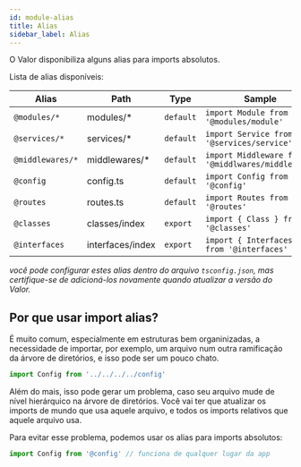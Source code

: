 ```yaml
---
id: module-alias
title: Alias
sidebar_label: Alias
---
```


O Valor disponibiliza alguns alias para imports absolutos.

Lista de alias disponíveis:

|Alias            |Path                 |Type     |Sample
|-----------------|---------------------|---------|-----------------------
|`@modules/*`     |modules/*            |`default`|`import Module from '@modules/module'`
|`@services/*`    |services/*           |`default`|`import Service from '@services/service'`
|`@middlewares/*` |middlewares/*        |`default`|`import Middleware from '@middlwares/middleware'`
|`@config`        |config.ts            |`default`|`import Config from '@config'`
|`@routes`        |routes.ts            |`default`|`import Routes from '@routes'`
|`@classes`       |classes/index        |`export` |`import { Class } from '@classes'`
|`@interfaces`    |interfaces/index     |`export` |`import { Interfaces } from '@interfaces'`

_você pode configurar estes alias dentro do arquivo `tsconfig.json`, mas certifique-se de adicioná-los novamente quando atualizar a versão do Valor._

## Por que usar import alias?

É muito comum, especialmente em estruturas bem organinizadas, a necessidade de importar, por exemplo, um arquivo num outra ramificação da árvore de diretórios, e isso pode ser um pouco chato.

``` typescript
import Config from '../../../../config'
```

Além do mais, isso pode gerar um problema, caso seu arquivo mude de nível hierárquico na árvore de diretórios. Você vai ter que atualizar os imports de mundo que usa aquele arquivo, e todos os imports relativos que aquele arquivo usa.

Para evitar esse problema, podemos usar os alias para imports absolutos:

``` typescript
import Config from '@config' // funciona de qualquer lugar da app
```